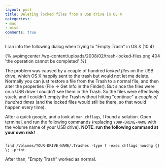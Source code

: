 ```yaml
---
layout: post
title: Deleting locked files from a USB drive in OS X
categories:
- mac
- misc
comments: true
---
```

I ran into the following dialog when trying to "Empty Trash" in OS X (10.4)

{% avpimgcenter /wp-content/uploads/2008/02/trash-locked-files.png 404 'the operation cannot be completed' %}

The problem was caused by a couple of hundred _locked files_ on the USB drive, which OS X happily sent to the trash but would not let me delete. Normally you can just restore a file from the Trash to a normal file, and then alter the properties (File -> Get Info in the Finder). But since the files were on a USB drive I couldn't see them in the Trash.
So the files were effectively stuck, and I couldn't empty the Trash without hitting "continue" a _couple of hundred times_ (and the locked files would still be there, so that would happen every time).

After a quick google, and a look at <code>man chflags</code>, I found a solution. Open terminal, and run the following commands (replacing <code>YOUR-DRIVE-NAME</code> with the volume name of your USB drive). __NOTE: run the following command at your own risk!__

<pre><code>
find /Volumes/YOUR-DRIVE-NAME/.Trashes -type f -exec chflags nouchg {} \; -print
</code></pre>

After than, "Empty Trash" worked as normal.
